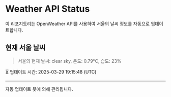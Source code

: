 
# Weather API Status

이 리포지토리는 OpenWeather API를 사용하여 서울의 날씨 정보를 자동으로 업데이트합니다.

## 현재 서울 날씨
> 서울의 현재 날씨: clear sky, 온도: 0.79°C, 습도: 23%

⏳ 업데이트 시간: 2025-03-29 19:15:48 (UTC)

---
자동 업데이트 봇에 의해 관리됩니다.
